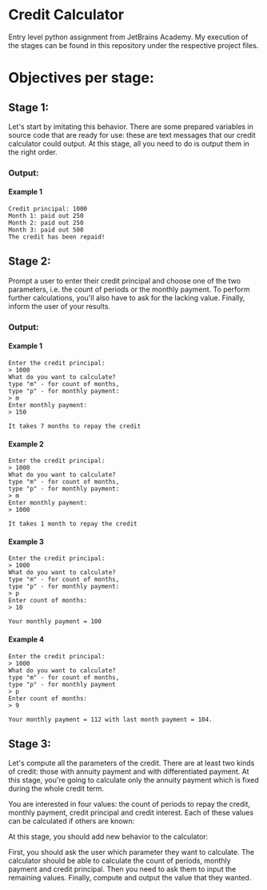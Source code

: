 # Credit Calculator
Entry level python assignment from JetBrains Academy. My execution of the stages can be found in this repository under the respective project files.

# Objectives per stage:


## Stage 1: 

Let's start by imitating this behavior. There are some prepared variables in source code that are ready for use: these are text messages that our credit calculator could output. At this stage, all you need to do is output them in the right order.

### Output:


#### Example 1

```
Credit principal: 1000
Month 1: paid out 250
Month 2: paid out 250
Month 3: paid out 500
The credit has been repaid!
```

## Stage 2: 

Prompt a user to enter their credit principal and choose one of the two parameters, i.e. the count of periods or the monthly payment.
To perform further calculations, you'll also have to ask for the lacking value.
Finally, inform the user of your results.

### Output:

#### Example 1
```
Enter the credit principal:
> 1000
What do you want to calculate? 
type "m" - for count of months, 
type "p" - for monthly payment:
> m
Enter monthly payment:
> 150

It takes 7 months to repay the credit
```
#### Example 2
```
Enter the credit principal:
> 1000
What do you want to calculate? 
type "m" - for count of months, 
type "p" - for monthly payment:
> m
Enter monthly payment:
> 1000

It takes 1 month to repay the credit
```
#### Example 3
```
Enter the credit principal:
> 1000
What do you want to calculate? 
type "m" - for count of months, 
type "p" - for monthly payment:
> p
Enter count of months:
> 10
 
Your monthly payment = 100
```
#### Example 4
```
Enter the credit principal:
> 1000
What do you want to calculate? 
type "m" - for count of months, 
type "p" - for monthly payment
> p
Enter count of months:
> 9
 
Your monthly payment = 112 with last month payment = 104.
```
## Stage 3: 
Let's compute all the parameters of the credit. There are at least two kinds of credit: those with annuity payment and with differentiated payment. At this stage, you're going to calculate only the annuity payment which is fixed during the whole credit term.

You are interested in four values: the count of periods to repay the credit, monthly payment, credit principal and credit interest. Each of these values can be calculated if others are known:

At this stage, you should add new behavior to the calculator:

First, you should ask the user which parameter they want to calculate. The calculator should be able to calculate the count of periods, monthly payment and credit principal.
Then you need to ask them to input the remaining values.
Finally, compute and output the value that they wanted.

